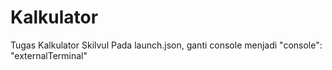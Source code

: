 # Kalkulator
 Tugas Kalkulator Skilvul
 Pada launch.json, ganti console menjadi "console": "externalTerminal"

